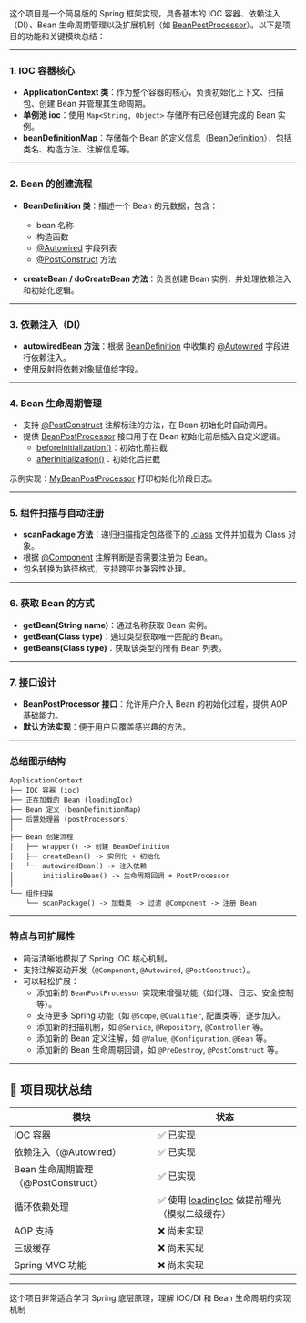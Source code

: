 这个项目是一个简易版的 Spring 框架实现，具备基本的 IOC 容器、依赖注入（DI）、Bean 生命周期管理以及扩展机制（如 [BeanPostProcessor](file://D:\java_Study\spring_study\mini-spring\src\main\java\com\han\spring\BeanPostProcessor.java#L8-L17)）。以下是项目的功能和关键模块总结：

---

### 1. **IOC 容器核心**
- **ApplicationContext 类**：作为整个容器的核心，负责初始化上下文、扫描包、创建 Bean 并管理其生命周期。
- **单例池 ioc**：使用 `Map<String, Object>` 存储所有已经创建完成的 Bean 实例。
- **beanDefinitionMap**：存储每个 Bean 的定义信息（[BeanDefinition](file://D:\java_Study\spring_study\mini-spring\src\main\java\com\han\spring\BeanDefinition.java#L11-L75)），包括类名、构造方法、注解信息等。

---

### 2. **Bean 的创建流程**
- **BeanDefinition 类**：描述一个 Bean 的元数据，包含：
    - bean 名称
    - 构造函数
    - [@Autowired](file://D:\java_Study\spring_study\mini-spring\src\main\java\com\han\spring\sub\Autowired.java#L13-L16) 字段列表
    - [@PostConstruct](file://D:\java_Study\spring_study\mini-spring\src\main\java\com\han\spring\sub\PostConstruct.java#L13-L16) 方法

- **createBean / doCreateBean 方法**：负责创建 Bean 实例，并处理依赖注入和初始化逻辑。

---

### 3. **依赖注入（DI）**
- **autowiredBean 方法**：根据 [BeanDefinition](file://D:\java_Study\spring_study\mini-spring\src\main\java\com\han\spring\BeanDefinition.java#L11-L75) 中收集的 [@Autowired](file://D:\java_Study\spring_study\mini-spring\src\main\java\com\han\spring\sub\Autowired.java#L13-L16) 字段进行依赖注入。
- 使用反射将依赖对象赋值给字段。

---

### 4. **Bean 生命周期管理**
- 支持 [@PostConstruct](file://D:\java_Study\spring_study\mini-spring\src\main\java\com\han\spring\sub\PostConstruct.java#L13-L16) 注解标注的方法，在 Bean 初始化时自动调用。
- 提供 [BeanPostProcessor](file://D:\java_Study\spring_study\mini-spring\src\main\java\com\han\spring\BeanPostProcessor.java#L8-L17) 接口用于在 Bean 初始化前后插入自定义逻辑。
    - [beforeInitialization()](file://D:\java_Study\spring_study\mini-spring\src\main\java\com\han\spring\BeanPostProcessor.java#L10-L12)：初始化前拦截
    - [afterInitialization()](file://D:\java_Study\spring_study\mini-spring\src\main\java\com\han\spring\BeanPostProcessor.java#L14-L16)：初始化后拦截

示例实现：[MyBeanPostProcessor](file://D:\java_Study\spring_study\mini-spring\src\main\java\com\han\spring\MyBeanPostProcessor.java#L8-L22) 打印初始化阶段日志。

---

### 5. **组件扫描与自动注册**
- **scanPackage 方法**：递归扫描指定包路径下的 [.class](file://D:\java_Study\spring_study\mini-spring\target\classes\com\han\spring\Main.class) 文件并加载为 Class 对象。
- 根据 [@Component](file://D:\java_Study\spring_study\mini-spring\src\main\java\com\han\spring\Component.java#L7-L11) 注解判断是否需要注册为 Bean。
- 包名转换为路径格式，支持跨平台兼容性处理。

---

### 6. **获取 Bean 的方式**
- **getBean(String name)**：通过名称获取 Bean 实例。
- **getBean(Class<T> type)**：通过类型获取唯一匹配的 Bean。
- **getBeans(Class<T> type)**：获取该类型的所有 Bean 列表。

---

### 7. **接口设计**
- **BeanPostProcessor 接口**：允许用户介入 Bean 的初始化过程，提供 AOP 基础能力。
- **默认方法实现**：便于用户只覆盖感兴趣的方法。

---

### 总结图示结构
```
ApplicationContext
├── IOC 容器 (ioc)
├── 正在加载的 Bean (loadingIoc)
├── Bean 定义 (beanDefinitionMap)
├── 后置处理器 (postProcessors)
│
├── Bean 创建流程
│   ├── wrapper() -> 创建 BeanDefinition
│   ├── createBean() -> 实例化 + 初始化
│   └── autowiredBean() -> 注入依赖
│       initializeBean() -> 生命周期回调 + PostProcessor
│
└── 组件扫描
    └── scanPackage() -> 加载类 -> 过滤 @Component -> 注册 Bean
```


---

### 特点与可扩展性
- 简洁清晰地模拟了 Spring IOC 核心机制。
- 支持注解驱动开发（`@Component`, `@Autowired`, `@PostConstruct`）。
- 可以轻松扩展：
    - 添加新的 `BeanPostProcessor` 实现来增强功能（如代理、日志、安全控制等）。
    - 支持更多 Spring 功能（如 `@Scope`, `@Qualifier`, 配置类等）逐步加入。
    - 添加新的扫描机制，如 `@Service`, `@Repository`, `@Controller` 等。
    - 添加新的 Bean 定义注解，如 `@Value`, `@Configuration`, `@Bean` 等。
    - 添加新的 Bean 生命周期回调，如 `@PreDestroy`, `@PostConstruct` 等。
---

## 🎯 项目现状总结

| 模块 | 状态 |
|------|------|
| IOC 容器 | ✅ 已实现 |
| 依赖注入（@Autowired） | ✅ 已实现 |
| Bean 生命周期管理（@PostConstruct） | ✅ 已实现 |
| 循环依赖处理 | ✅ 使用 [loadingIoc](file://D:\java_Study\spring_study\mini-spring\src\main\java\com\han\spring\ApplicationContext.java#L31-L31) 做提前曝光（模拟二级缓存） |
| AOP 支持 | ❌ 尚未实现 |
| 三级缓存 | ❌ 尚未实现 |
| Spring MVC 功能 | ❌ 尚未实现 |

---
这个项目非常适合学习 Spring 底层原理，理解 IOC/DI 和 Bean 生命周期的实现机制